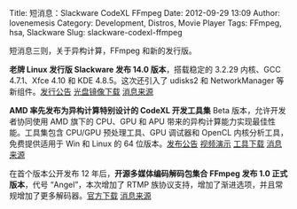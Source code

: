 Title: 短消息：Slackware CodeXL FFmpeg
Date: 2012-09-29 13:09
Author: lovenemesis
Category: Development, Distros, Movie Player
Tags: FFmpeg, hsa, Slackware
Slug: slackware-codexl-ffmpeg

短消息三则，关于异构计算，FFmpeg 和新的发行版。

**老牌 Linux 发行版 Slackware 发布 14.0 版本**，搭载稳定的 3.2.29
内核、GCC 4.7.1、Xfce 4.10 和 KDE 4.8.5。这次还引入了 udisks2 和
NetworkManager
等新组件。[发行公告](http://www.slackware.com/announce/14.0.php)
[光盘镜像下载](ftp://ftp.slackware.com/pub/slackware/slackware-14.0/)
[消息来源](http://www.phoronix.com/scan.php?page=news_item&px=MTE5NTM)

**AMD 率先发布为异构计算特别设计的 CodeXL 开发工具集** Beta
版本，允许开发者协同使用 AMD 旗下的 CPU、GPU 和 APU
带来的异构计算能力实现最佳性能。工具集包含 CPU/GPU 预处理工具、GPU
调试器和 OpenCL 内核分析工具，免费提供适用于 Win 和 Linux 的 64
位版本。[发布公告](http://blogs.amd.com/developer/2012/09/24/introducing-amd-codexl-developer-tool-suite-for-heterogeneous-compute-beta-now-available/)
[视频演示](http://www.youtube.com/watch?v=EtiAWf_lufE)
[工具下载](http://developer.amd.com/tools/hc/CodeXL/pages/default.aspx)
[消息来源](http://www.phoronix.com/scan.php?page=news_item&px=MTE5NDc)

在首个版本公开发布 12 年后，**开源多媒体编码解码包集合 FFmpeg 发布 1.0
正式版本**，代号 “Angel”，本次增加了 RTMP
族协议支持，增加了渐进选项，并且常规增加了更多解码器。[官方下载](http://ffmpeg.org/download.html#release_1.0)
[消息来源](http://www.phoronix.com/scan.php?page=news_item&px=MTE5NDM)
